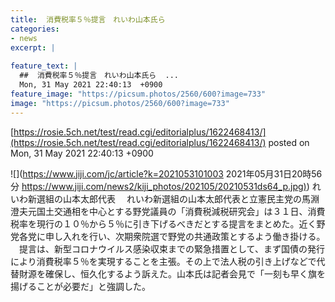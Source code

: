 ```yaml
---
title:  消費税率５％提言　れいわ山本氏ら  
categories:
- news
excerpt: |
  
feature_text: |
  ##  消費税率５％提言　れいわ山本氏ら  ...
  Mon, 31 May 2021 22:40:13  +0900
feature_image: "https://picsum.photos/2560/600?image=733"
image: "https://picsum.photos/2560/600?image=733"
---
```


[https://rosie.5ch.net/test/read.cgi/editorialplus/1622468413/](https://rosie.5ch.net/test/read.cgi/editorialplus/1622468413/)
posted on Mon, 31 May 2021 22:40:13  +0900

<!--more-->

![](https://www.jiji.com/jc/article?k=2021053101003 2021年05月31日20時56分 [https://www.jiji.com/news2/kiji_photos/202105/20210531ds64_p.jpg)](https://www.jiji.com/news2/kiji_photos/202105/20210531ds64_p.jpg)) れいわ新選組の山本太郎代表 　れいわ新選組の山本太郎代表と立憲民主党の馬淵澄夫元国土交通相を中心とする野党議員の「消費税減税研究会」は３１日、消費税率を現行の１０％から５％に引き下げるべきだとする提言をまとめた。近く野党各党に申し入れを行い、次期衆院選で野党の共通政策とするよう働き掛ける。 　提言は、新型コロナウイルス感染収束までの緊急措置として、まず国債の発行により消費税率５％を実現することを主張。その上で法人税の引き上げなどで代替財源を確保し、恒久化するよう訴えた。山本氏は記者会見で「一刻も早く旗を揚げることが必要だ」と強調した。
